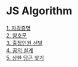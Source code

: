 # JS Algorithm

<a href="https://jsalgo.co.kr/?page=1#" target="_blank"> 1. 자격증명</a><br>
<a href="https://jsalgo.co.kr/?page=2#" target="_blank"> 2. 암호문</a><br>
<a href="https://jsalgo.co.kr/?page=3#" target="_blank"> 3. 출정인원 선발</a><br>
<a href="https://jsalgo.co.kr/?page=4#" target="_blank"> 4. 꿈의 설계</a><br>
<a href="https://jsalgo.co.kr/?page=5#" target="_blank"> 5. 상한 당근 찾기</a><br>
